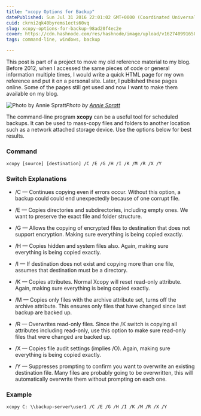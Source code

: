 ```yaml
---
title: "xcopy Options for Backup"
datePublished: Sun Jul 31 2016 22:01:02 GMT+0000 (Coordinated Universal Time)
cuid: ckrni2qk40byrems1ects60vq
slug: xcopy-options-for-backup-98ad20f4ec2e
cover: https://cdn.hashnode.com/res/hashnode/image/upload/v1627409916586/hXjtJ_7cs.jpeg
tags: command-line, windows, backup

---
```



This post is part of a project to move my old reference material to my blog. Before 2012, when I accessed the same pieces of code or general information multiple times, I would write a quick HTML page for my own reference and put it on a personal site. Later, I published these pages online. Some of the pages still get used and now I want to make them available on my blog.

![Photo by [Annie Spratt](https://cdn.hashnode.com/res/hashnode/image/upload/v1627409914681/l85aJOyu9.html)](https://cdn-images-1.medium.com/max/8000/1*OCwunCZDifHrMaR5LJP8rg.jpeg)*Photo by [Annie Spratt](https://unsplash.com/@fableandfolk)*

The command-line program **xcopy** can be a useful tool for scheduled backups. It can be used to mass-copy files and folders to another location such as a network attached storage device. Use the options below for best results.

### Command

```
xcopy [source] [destination] /C /E /G /H /I /K /M /R /X /Y
```


### Switch Explanations

* /C — Continues copying even if errors occur. Without this option, a backup could could end unexpectedly because of one corrupt file.

* /E — Copies directories and subdirectories, including empty ones. We want to preserve the exact file and folder structure.

* /G — Allows the copying of encrypted files to destination that does not support encryption. Making sure everything is being copied exactly.

* /H — Copies hidden and system files also. Again, making sure everything is being copied exactly.

* /I — If destination does not exist and copying more than one file, assumes that destination must be a directory.

* /K — Copies attributes. Normal Xcopy will reset read-only attribute. Again, making sure everything is being copied exactly.

* /M — Copies only files with the archive attribute set, turns off the archive attribute. This ensures only files that have changed since last backup are backed up.

* /R — Overwrites read-only files. Since the /K switch is copying all attributes including read-only, use this option to make sure read-only files that were changed are backed up.

* /X — Copies file audit settings (implies /O). Again, making sure everything is being copied exactly.

* /Y — Suppresses prompting to confirm you want to overwrite an existing destination file. Many files are probably going to be overwritten, this will automatically overwrite them without prompting on each one.

### Example

```
xcopy C: \\backup-server\user1 /C /E /G /H /I /K /M /R /X /Y
```
